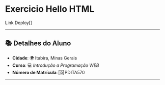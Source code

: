 # Exercicio Hello HTML

Link Deploy[]

---

## 📚 **Detalhes do Aluno**

- **Cidade**: 🌍 Itabira, Minas Gerais
- **Curso**: 💻 _Introdução a Programação WEB_
- **Número de Matrícula**: 🆔 PDITA570

---

